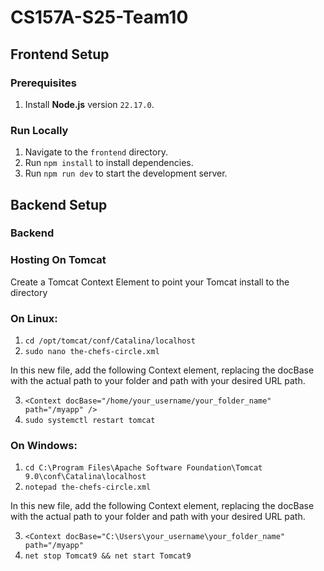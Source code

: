 # CS157A-S25-Team10

## Frontend Setup

### Prerequisites
1. Install **Node.js** version `22.17.0`.

### Run Locally
1. Navigate to the `frontend` directory.
2. Run `npm install` to install dependencies.
3. Run `npm run dev` to start the development server.

## Backend Setup

### Backend

### Hosting On Tomcat
Create a Tomcat Context Element to point your Tomcat install
to the directory

### On Linux: 
1. `cd /opt/tomcat/conf/Catalina/localhost`
2. `sudo nano the-chefs-circle.xml`

In this new file, add the following Context element, replacing the docBase with the actual path to your folder and path with your desired URL path.

3. `<Context docBase="/home/your_username/your_folder_name" path="/myapp" />`
4. `sudo systemctl restart tomcat`

### On Windows:
1. `cd C:\Program Files\Apache Software Foundation\Tomcat 9.0\conf\Catalina\localhost`
2. `notepad the-chefs-circle.xml`

In this new file, add the following Context element, replacing the docBase with the actual path to your folder and path with your desired URL path.

3. `<Context docBase="C:\Users\your_username\your_folder_name" path="/myapp"`
4. `net stop Tomcat9 && net start Tomcat9`
